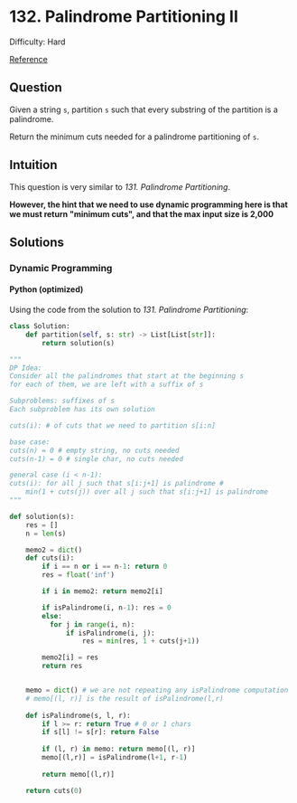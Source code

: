 # 132. Palindrome Partitioning II
Difficulty: Hard

[Reference](https://leetcode.com/problems/palindrome-partitioning-ii/)

## Question
Given a string `s`, partition `s` such that every substring of the partition is a palindrome.

Return the minimum cuts needed for a palindrome partitioning of `s`.

## Intuition
This question is very similar to _131. Palindrome Partitioning_.

**However, the hint that we need to use dynamic programming here is that we must return "minimum cuts", and that the max input size is 2,000**

## Solutions
### Dynamic Programming
#### Python (optimized)
Using the code from the solution to _131. Palindrome Partitioning_:
```py
class Solution:
    def partition(self, s: str) -> List[List[str]]:
        return solution(s)

"""
DP Idea:
Consider all the palindromes that start at the beginning s
for each of them, we are left with a suffix of s

Subproblems: suffixes of s
Each subproblem has its own solution

cuts(i): # of cuts that we need to partition s[i:n]

base case:
cuts(n) = 0 # empty string, no cuts needed
cuts(n-1) = 0 # single char, no cuts needed

general case (i < n-1):
cuts(i): for all j such that s[i:j+1] is palindrome # 
    min(1 + cuts(j)) over all j such that s[i:j+1] is palindrome
"""

def solution(s):
    res = []
    n = len(s)

    memo2 = dict()
    def cuts(i):
        if i == n or i == n-1: return 0
        res = float('inf')

        if i in memo2: return memo2[i]

        if isPalindrome(i, n-1): res = 0
        else:
          for j in range(i, n):
              if isPalindrome(i, j):
                  res = min(res, 1 + cuts(j+1))

        memo2[i] = res
        return res


    memo = dict() # we are not repeating any isPalindrome computation
    # memo[(l, r)] is the result of isPalindrome(l,r)
 
    def isPalindrome(s, l, r):
        if l >= r: return True # 0 or 1 chars
        if s[l] != s[r]: return False
        
        if (l, r) in memo: return memo[(l, r)]
        memo[(l,r)] = isPalindrome(l+1, r-1)
        
        return memo[(l,r)]

    return cuts(0) 
```